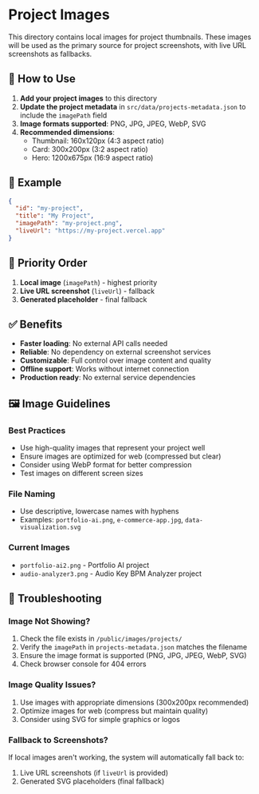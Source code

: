 # Project Images

This directory contains local images for project thumbnails. These images will be used as the primary source for project screenshots, with live URL screenshots as fallbacks.

## 🎯 How to Use

1. **Add your project images** to this directory
2. **Update the project metadata** in `src/data/projects-metadata.json` to include the `imagePath` field
3. **Image formats supported**: PNG, JPG, JPEG, WebP, SVG
4. **Recommended dimensions**: 
   - Thumbnail: 160x120px (4:3 aspect ratio)
   - Card: 300x200px (3:2 aspect ratio)
   - Hero: 1200x675px (16:9 aspect ratio)

## 📝 Example

```json
{
  "id": "my-project",
  "title": "My Project",
  "imagePath": "my-project.png",
  "liveUrl": "https://my-project.vercel.app"
}
```

## 🔄 Priority Order

1. **Local image** (`imagePath`) - highest priority
2. **Live URL screenshot** (`liveUrl`) - fallback
3. **Generated placeholder** - final fallback

## ✅ Benefits

- **Faster loading**: No external API calls needed
- **Reliable**: No dependency on external screenshot services
- **Customizable**: Full control over image content and quality
- **Offline support**: Works without internet connection
- **Production ready**: No external service dependencies

## 🖼️ Image Guidelines

### Best Practices
- Use high-quality images that represent your project well
- Ensure images are optimized for web (compressed but clear)
- Consider using WebP format for better compression
- Test images on different screen sizes

### File Naming
- Use descriptive, lowercase names with hyphens
- Examples: `portfolio-ai.png`, `e-commerce-app.jpg`, `data-visualization.svg`

### Current Images
- `portfolio-ai2.png` - Portfolio AI project
- `audio-analyzer3.png` - Audio Key BPM Analyzer project

## 🔧 Troubleshooting

### Image Not Showing?
1. Check the file exists in `/public/images/projects/`
2. Verify the `imagePath` in `projects-metadata.json` matches the filename
3. Ensure the image format is supported (PNG, JPG, JPEG, WebP, SVG)
4. Check browser console for 404 errors

### Image Quality Issues?
1. Use images with appropriate dimensions (300x200px recommended)
2. Optimize images for web (compress but maintain quality)
3. Consider using SVG for simple graphics or logos

### Fallback to Screenshots?
If local images aren't working, the system will automatically fall back to:
1. Live URL screenshots (if `liveUrl` is provided)
2. Generated SVG placeholders (final fallback)
